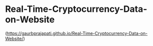 # Real-Time-Cryptocurrency-Data-on-Website

(https://gaurbprajapati.github.io/Real-Time-Cryptocurrency-Data-on-Website/)

